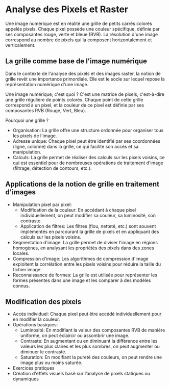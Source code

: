 # Analyse des Pixels et Raster

Une image numérique est en réalité une grille de petits carrés colorés appelés pixels. Chaque pixel possède une couleur spécifique, définie par ses composantes rouge, verte et bleue (RVB). La résolution d'une image correspond au nombre de pixels qui la composent horizontalement et verticalement.

## La grille comme base de l'image numérique

Dans le contexte de l'analyse des pixels et des images raster, la notion de grille revêt une importance primordiale. Elle est le socle sur lequel repose la représentation numérique d'une image.

Une image numérique, c'est quoi ? C'est une matrice de pixels, c'est-à-dire une grille régulière de points colorés. Chaque point de cette grille correspond à un pixel, et la couleur de ce pixel est définie par ses composantes RVB (Rouge, Vert, Bleu).

Pourquoi une grille ?

- Organisation: La grille offre une structure ordonnée pour organiser tous les pixels de l'image.
- Adresse unique: Chaque pixel peut être identifié par ses coordonnées (ligne, colonne) dans la grille, ce qui facilite son accès et sa manipulation.
- Calculs: La grille permet de réaliser des calculs sur les pixels voisins, ce qui est essentiel pour de nombreuses opérations de traitement d'image (filtrage, détection de contours, etc.).

## Applications de la notion de grille en traitement d'images

- Manipulation pixel par pixel:
  - Modification de la couleur: En accédant à chaque pixel individuellement, on peut modifier sa couleur, sa luminosité, son contraste.
  - Application de filtres: Les filtres (flou, netteté, etc.) sont souvent implémentés en parcourant la grille de pixels et en appliquant des calculs sur les pixels voisins.
- Segmentation d'image: La grille permet de diviser l'image en régions homogènes, en analysant les propriétés des pixels dans des zones locales.
- Compression d'image: Les algorithmes de compression d'image exploitent la corrélation entre les pixels voisins pour réduire la taille du fichier image.
- Reconnaissance de formes: La grille est utilisée pour représenter les formes présentes dans une image et les comparer à des modèles connus.

## Modification des pixels

- Accès individuel: Chaque pixel peut être accédé individuellement pour en modifier la couleur.
- Opérations basiques:
  - Luminosité: En modifiant la valeur des composantes RVB de manière uniforme, on peut éclaircir ou assombrir une image.
  - Contraste: En augmentant ou en diminuant la différence entre les valeurs les plus claires et les plus sombres, on peut augmenter ou diminuer le contraste.
  - Saturation: En modifiant la pureté des couleurs, on peut rendre une image plus ou moins saturée.
- Exercices pratiques
- Création d'effets visuels basé sur l’analyse de pixels statiques ou dynamiques
